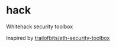 # hack

Whitehack security toolbox

Inspired by [trailofbits/eth-security-toolbox](https://github.com/trailofbits/eth-security-toolbox)

